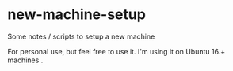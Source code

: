 # new-machine-setup
Some notes / scripts to setup a new machine

For personal use, but feel free to use it. I'm using it on Ubuntu 16.+ machines .